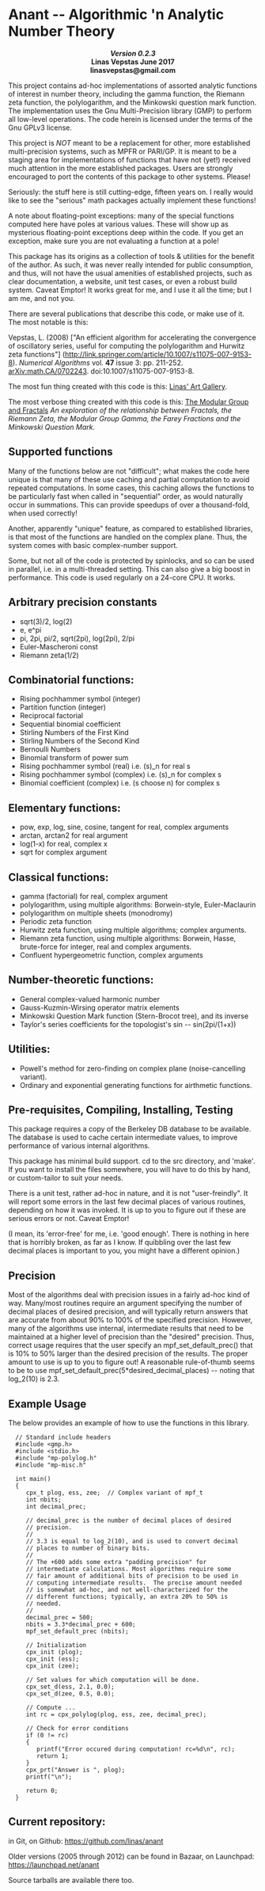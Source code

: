 
Anant  -- Algorithmic 'n Analytic Number Theory
===============================================

<p style="text-align: center;"><b>
<i>Version 0.2.3</i><br>
Linas Vepstas June 2017<br>
linasvepstas@gmail.com
</b></p>


This project contains ad-hoc implementations of assorted analytic
functions of interest in number theory, including the gamma function,
the Riemann zeta function, the polylogarithm, and the Minkowski
question mark function. The implementation uses the Gnu Multi-Precision
library (GMP) to perform all low-level operations.  The code herein
is licensed under the terms of the Gnu GPLv3 license.

This project is *NOT* meant to be a replacement for other, more
established multi-precision systems, such as MPFR or PARI/GP.  It is
meant to be a staging area for implementations of functions that have
not (yet!) received much attention in the more established packages.
Users are strongly encouraged to port the contents of this package
to other systems. Please! 

Seriously: the stuff here is still cutting-edge, fifteen years on.
I really would like to see the "serious" math packages actually
implement these functions!

A note about floating-point exceptions: many of the special functions
computed here have poles at various values.  These will show up as
mysterious floating-point exceptions deep within the code.  If you
get an exception, make sure you are not evaluating a function at a pole!

This package has its origins as a collection of tools & utilities for
the benefit of the author.  As such, it was never really intended for
public consumption, and thus, will not have the usual amenities of
established projects, such as clear documentation, a website, unit
test cases, or even a robust build system.  Caveat Emptor! It works
great for me, and I use it all the time; but I am me, and not you.

There are several publications that describe this code, or make use of
it. The most notable is this:

Vepstas, L. (2008) ["An efficient algorithm for accelerating
the convergence of oscillatory series, useful for computing the
polylogarithm and Hurwitz zeta functions"]
(http://link.springer.com/article/10.1007/s11075-007-9153-8).
*Numerical Algorithms* vol. **47** issue 3: pp. 211-252.
[arXiv:math.CA/0702243](https://arxiv.org/abs/math/0702243).
doi:10.1007/s11075-007-9153-8.

The most fun thing created with this code is this:
[Linas' Art Gallery](https://linas.org/art-gallery).

The most verbose thing created with this code is this:
[The Modular Group and Fractals](https://linas.org/math/sl2z.html)
<i>An exploration of the relationship between Fractals, the Riemann Zeta,
the Modular Group Gamma, the Farey Fractions and the Minkowski Question
Mark.</i>

Supported functions
-------------------
Many of the functions below are not "difficult"; what makes the code
here unique is that many of these use caching and partial computation
to avoid repeated computations. In some cases, this caching allows the
functions to be particularly fast when called in "sequential" order,
as would naturally occur in summations. This can provide speedups of
over a thousand-fold, when used correctly!

Another, apparently "unique" feature, as compared to established
libraries, is that most of the functions are handled on the complex
plane.  Thus, the system comes with basic complex-number support.

Some, but not all of the code is protected by spinlocks, and so can be
used in parallel, i.e. in a multi-threaded setting. This can also give
a big boost in performance.  This code is used regularly on a 24-core
CPU. It works.

Arbitrary precision constants
-----------------------------
* sqrt(3)/2, log(2)
* e, e^pi
* pi, 2pi, pi/2, sqrt(2pi), log(2pi), 2/pi
* Euler-Mascheroni const
* Riemann zeta(1/2)

Combinatorial functions:
------------------------
* Rising pochhammer symbol (integer)
* Partition function (integer)
* Reciprocal factorial
* Sequential binomial coefficient
* Stirling Numbers of the First Kind
* Stirling Numbers of the Second Kind
* Bernoulli Numbers
* Binomial transform of power sum
* Rising pochhammer symbol (real)    i.e. (s)_n for real s
* Rising pochhammer symbol (complex) i.e. (s)_n for complex s
* Binomial coefficient (complex)     i.e. (s choose n) for complex s

Elementary functions:
---------------------
* pow, exp, log, sine, cosine, tangent for real, complex arguments
* arctan, arctan2 for real argument
* log(1-x) for real, complex x
* sqrt for complex argument

Classical functions:
--------------------
* gamma (factorial) for real, complex argument
* polylogarithm, using multiple algorithms: Borwein-style, Euler-Maclaurin
* polylogarithm on multiple sheets (monodromy)
* Periodic zeta function
* Hurwitz zeta function, using multiple algorithms; complex arguments.
* Riemann zeta function, using multiple algorithms: Borwein, Hasse, brute-force
  for integer, real and complex arguments.
* Confluent hypergeometric function, complex arguments

Number-theoretic functions:
---------------------------
* General complex-valued harmonic number
* Gauss-Kuzmin-Wirsing operator matrix elements
* Minkowski Question Mark function (Stern-Brocot tree), and its inverse
* Taylor's series coefficients for the topologist's sin -- sin(2pi/(1+x))

Utilities:
----------
* Powell's method for zero-finding on complex plane (noise-cancelling variant).
* Ordinary and exponential generating functions for airthmetic functions.


Pre-requisites, Compiling, Installing, Testing
----------------------------------------------
This package requires a copy of the Berkeley DB database to be
available. The database is used to cache certain intermediate values, to
improve performance of various internal algorithms.

This package has minimal build support. cd to the src directory, and
'make'.  If you want to install the files somewhere, you will have to do
this by hand, or custom-tailor to suit your needs.

There is a unit test, rather ad-hoc in nature, and it is not
"user-freindly".  It will report some errors in the last few decimal
places of various routines, depending on how it was invoked. It is up
to you to figure out if these are serious errors or not.  Caveat Emptor!

(I mean, its 'error-free' for me, i.e. 'good enough'.  There is nothing
in here that is horribly broken, as far as I know.  If quibbling over
the last few decimal places is important to you, you might have a
different opinion.)


Precision
---------
Most of the algorithms deal with precision issues in a fairly ad-hoc
kind of way.  Many/most routines require an argument specifying the
number of decimal places of desired precision, and will typically
return answers that are accurate from about 90% to 100% of the specified
precision. However, many of the algorithms use internal, intermediate
results that need to be maintained at a higher level of precision than
the "desired" precision. Thus, correct usage requires that the user
specify an mpf_set_default_prec() that is 10% to 50% larger than the
desired precision of the results.  The proper amount to use is up to
you to figure out!  A reasonable rule-of-thumb seems to be to use
mpf_set_default_prec(5*desired_decimal_places) -- noting that log_2(10)
is 2.3.


Example Usage
-------------
The below provides an example of how to use the functions in this
library.

      // Standard include headers
      #include <gmp.h>
      #include <stdio.h>
      #include "mp-polylog.h"
      #include "mp-misc.h"

      int main()
      {
         cpx_t plog, ess, zee;  // Complex variant of mpf_t
         int nbits;
         int decimal_prec;

         // decimal_prec is the number of decimal places of desired
         // precision.
         //
         // 3.3 is equal to log_2(10), and is used to convert decimal
         // places to number of binary bits.
         //
         // The +600 adds some extra "padding precision" for
         // intermediate calculations. Most algorithms require some
         // fair amount of additional bits of precision to be used in
         // computing intermediate results.  The precise amount needed
         // is somewhat ad-hoc, and not well-characterized for the
         // different functions; typically, an extra 20% to 50% is
         // needed.
         //
         decimal_prec = 500;
         nbits = 3.3*decimal_prec + 600;
         mpf_set_default_prec (nbits);

         // Initialization
         cpx_init (plog);
         cpx_init (ess);
         cpx_init (zee);

         // Set values for which computation will be done.
         cpx_set_d(ess, 2.1, 0.0);
         cpx_set_d(zee, 0.5, 0.0);

         // Compute ...
         int rc = cpx_polylog(plog, ess, zee, decimal_prec);

         // Check for error conditions
         if (0 != rc)
         {
         	printf("Error occured during computation! rc=%d\n", rc);
         	return 1;
         }
         cpx_prt("Answer is ", plog);
         printf("\n");

         return 0;
      }


Current repository:
-------------------
in Git, on Github:
   https://github.com/linas/anant

Older versions (2005 through 2012) can be found in Bazaar, on Launchpad:
   https://launchpad.net/anant

Source tarballs are available there too.
